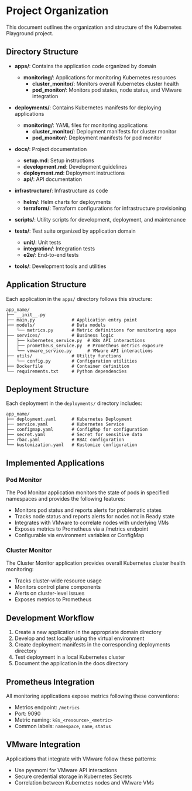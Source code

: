 # Project Organization

This document outlines the organization and structure of the Kubernetes Playground project.

## Directory Structure

- **apps/**: Contains the application code organized by domain
  - **monitoring/**: Applications for monitoring Kubernetes resources
    - **cluster_monitor/**: Monitors overall Kubernetes cluster health
    - **pod_monitor/**: Monitors pod states, node status, and VMware integration

- **deployments/**: Contains Kubernetes manifests for deploying applications
  - **monitoring/**: YAML files for monitoring applications
    - **cluster_monitor/**: Deployment manifests for cluster monitor
    - **pod_monitor/**: Deployment manifests for pod monitor

- **docs/**: Project documentation
  - **setup.md**: Setup instructions
  - **development.md**: Development guidelines
  - **deployment.md**: Deployment instructions
  - **api/**: API documentation

- **infrastructure/**: Infrastructure as code
  - **helm/**: Helm charts for deployments
  - **terraform/**: Terraform configurations for infrastructure provisioning

- **scripts/**: Utility scripts for development, deployment, and maintenance

- **tests/**: Test suite organized by application domain
  - **unit/**: Unit tests
  - **integration/**: Integration tests
  - **e2e/**: End-to-end tests

- **tools/**: Development tools and utilities

## Application Structure

Each application in the `apps/` directory follows this structure:

```text
app_name/
├── __init__.py
├── main.py              # Application entry point
├── models/              # Data models
│   └── metrics.py       # Metric definitions for monitoring apps
├── services/            # Business logic
│   ├── kubernetes_service.py  # K8s API interactions
│   ├── prometheus_service.py  # Prometheus metrics exposure
│   └── vmware_service.py      # VMware API interactions
├── utils/               # Utility functions
│   └── config.py        # Configuration utilities
├── Dockerfile           # Container definition
└── requirements.txt     # Python dependencies
```

## Deployment Structure

Each deployment in the `deployments/` directory includes:

```text
app_name/
├── deployment.yaml      # Kubernetes Deployment
├── service.yaml         # Kubernetes Service
├── configmap.yaml       # ConfigMap for configuration
├── secret.yaml          # Secret for sensitive data
├── rbac.yaml            # RBAC configuration
└── kustomization.yaml   # Kustomize configuration
```

## Implemented Applications

### Pod Monitor

The Pod Monitor application monitors the state of pods in specified namespaces and provides the following features:

- Monitors pod status and reports alerts for problematic states
- Tracks node status and reports alerts for nodes not in Ready state
- Integrates with VMware to correlate nodes with underlying VMs
- Exposes metrics to Prometheus via a /metrics endpoint
- Configurable via environment variables or ConfigMap

### Cluster Monitor

The Cluster Monitor application provides overall Kubernetes cluster health monitoring:

- Tracks cluster-wide resource usage
- Monitors control plane components
- Alerts on cluster-level issues
- Exposes metrics to Prometheus

## Development Workflow

1. Create a new application in the appropriate domain directory
2. Develop and test locally using the virtual environment
3. Create deployment manifests in the corresponding deployments directory
4. Test deployment in a local Kubernetes cluster
5. Document the application in the docs directory

## Prometheus Integration

All monitoring applications expose metrics following these conventions:

- Metrics endpoint: `/metrics`
- Port: 9090
- Metric naming: `k8s_<resource>_<metric>`
- Common labels: `namespace`, `name`, `status`

## VMware Integration

Applications that integrate with VMware follow these patterns:

- Use pyvmomi for VMware API interactions
- Secure credential storage in Kubernetes Secrets
- Correlation between Kubernetes nodes and VMware VMs
